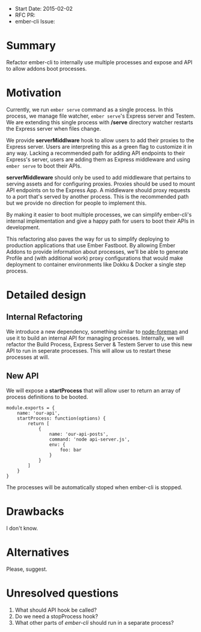 - Start Date: 2015-02-02
- RFC PR: 
- ember-cli Issue: 

# Summary

Refactor ember-cli to internally use multiple processes and expose and API to allow addons boot processes.

# Motivation

Currently, we run `ember serve` command as a single process. In this process, we manage file watcher, `ember serve`'s Express server and Testem. We are extending this single process with **/serve** directory watcher restarts the Express server when files change. 

We provide **serverMiddlware** hook to allow users to add their proxies to the Express server. Users are interpreting this as a green flag to customize it in any way. Lacking a recommended path for adding API endpoints to their Express's server, users are adding them as Express middleware and using `ember serve` to boot their APIs.

**serverMiddleware** should only be used to add middleware that pertains to serving assets and for configuring proxies. Proxies should be used to mount API endpoints on to the Express App. A middleware should proxy requests to a port that's served by another process. This is the recommended path but we provide no direction for people to implement this. 

By making it easier to boot multiple processes, we can simplify ember-cli's internal implementation and give a happy path for users to boot their APIs in development.

This refactoring also paves the way for us to simplify deploying to production applications that use Ember Fastboot. By allowing Ember Addons to provide information about processes, we'll be able to generate Profile and (with additional work) proxy configurations that would make deployment to container environments like Dokku & Docker a single step process.
 
# Detailed design

## Internal Refactoring

We introduce a new dependency, something similar to [node-foreman](https://github.com/strongloop/node-foreman) and use it to build an internal API for managing processes. Internally, we will refactor the Build Process, Express Server & Testem Server to use this new API to run in seperate processes. This will allow us to restart these processes at will.

## New API

We will expose a **startProcess** that will allow user to return an array of process definitions to be booted.

```
module.exports = {
	name: 'our-api',
	startProcess: function(options) {
		return [
			{
				name: 'our-api-posts',
				command: 'node api-server.js',
				env: {
					foo: bar
				}
			}
		]
	}
}
```

The processes will be automatically stoped when ember-cli is stopped.

# Drawbacks

I don't know.

# Alternatives

Please, suggest.

# Unresolved questions

1. What should API hook be called?
2. Do we need a stopProcess hook? 
3. What other parts of *ember-cli* should run in a separate process?


